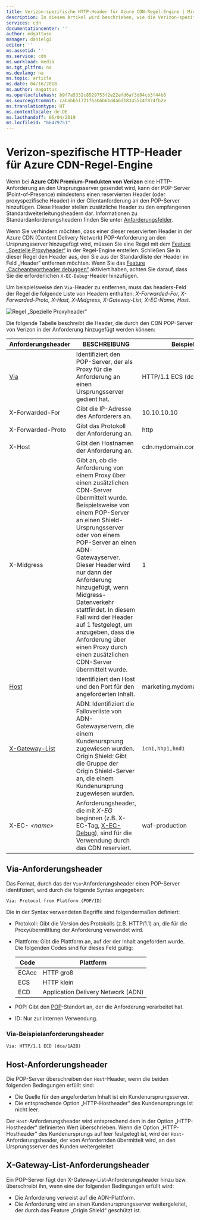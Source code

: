 ```yaml
---
title: Verizon-spezifische HTTP-Header für Azure CDN-Regel-Engine | Microsoft Docs
description: In diesem Artikel wird beschrieben, wie die Verizon-spezifischen HTTP-Header mit der Azure CDN-Regel-Engine verwendet werden.
services: cdn
documentationcenter: ''
author: mdgattuso
manager: danielgi
editor: ''
ms.assetid: ''
ms.service: cdn
ms.workload: media
ms.tgt_pltfrm: na
ms.devlang: na
ms.topic: article
ms.date: 04/16/2018
ms.author: magattus
ms.openlocfilehash: b9f7a5332c8529753f2e22efd6af3d04cb3f44b6
ms.sourcegitcommit: cababb51721f6ab6b61dda6d18345514f074fb2e
ms.translationtype: HT
ms.contentlocale: de-DE
ms.lasthandoff: 06/04/2019
ms.locfileid: "66479751"
---
```

# <a name="verizon-specific-http-headers-for-azure-cdn-rules-engine"></a>Verizon-spezifische HTTP-Header für Azure CDN-Regel-Engine

Wenn bei **Azure CDN Premium-Produkten von Verizon** eine HTTP-Anforderung an den Ursprungsserver gesendet wird, kann der POP-Server (Point-of-Presence) mindestens einen reservierten Header (oder proxyspezifische Header) in der Clientanforderung an den POP-Server hinzufügen. Diese Header stellen zusätzliche Header zu den empfangenen Standardweiterleitungsheadern dar. Informationen zu Standardanforderungsheadern finden Sie unter [Anforderungsfelder](https://en.wikipedia.org/wiki/List_of_HTTP_header_fields#Request_fields).

Wenn Sie verhindern möchten, dass einer dieser reservierten Header in der Azure CDN (Content Delivery Network) POP-Anforderung an den Ursprungsserver hinzugefügt wird, müssen Sie eine Regel mit dem [Feature „Spezielle Proxyheader“](cdn-verizon-premium-rules-engine-reference-features.md#proxy-special-headers) in der Regel-Engine erstellen. Schließen Sie in dieser Regel den Header aus, den Sie aus der Standardliste der Header im Feld „Header“ entfernen möchten. Wenn Sie das [Feature „Cacheantwortheader debuggen“](cdn-verizon-premium-rules-engine-reference-features.md#debug-cache-response-headers) aktiviert haben, achten Sie darauf, dass Sie die erforderlichen `X-EC-Debug`-Header hinzufügen. 

Um beispielsweise den `Via`-Header zu entfernen, muss das headers-Feld der Regel die folgende Liste von Headern enthalten: *X-Forwarded-For, X-Forwarded-Proto, X-Host, X-Midgress, X-Gateway-List, X-EC-Name, Host*. 

![Regel „Spezielle Proxyheader“](./media/cdn-http-headers/cdn-proxy-special-header-rule.png)

Die folgende Tabelle beschreibt die Header, die durch den CDN POP-Server von Verizon in der Anforderung hinzugefügt werden können:

Anforderungsheader | BESCHREIBUNG | Beispiel
---------------|-------------|--------
[Via](#via-request-header) | Identifiziert den POP-Server, der als Proxy für die Anforderung an einen Ursprungsserver gedient hat. | HTTP/1.1 ECS (dca/1A2B)
X-Forwarded-For | Gibt die IP-Adresse des Anforderers an.| 10.10.10.10
X-Forwarded-Proto | Gibt das Protokoll der Anforderung an. | http
X-Host | Gibt den Hostnamen der Anforderung an. | cdn.mydomain.com
X-Midgress | Gibt an, ob die Anforderung von einem Proxy über einen zusätzlichen CDN-Server übermittelt wurde. Beispielsweise von einem POP-Server an einen Shield-Ursprungsserver oder von einem POP-Server an einen ADN-Gatewayserver. <br />Dieser Header wird nur dann der Anforderung hinzugefügt, wenn Midgress-Datenverkehr stattfindet. In diesem Fall wird der Header auf 1 festgelegt, um anzugeben, dass die Anforderung über einen Proxy durch einen zusätzlichen CDN-Server übermittelt wurde.| 1
[Host](#host-request-header) | Identifiziert den Host und den Port für den angeforderten Inhalt. | marketing.mydomain.com:80
[X-Gateway-List](#x-gateway-list-request-header) | ADN: Identifiziert die Failoverliste von ADN-Gatewayservern, die einem Kundenursprung zugewiesen wurden. <br />Origin Shield: Gibt die Gruppe der Origin Shield-Server an, die einem Kundenursprung zugewiesen wurden. | `icn1,hhp1,hnd1`
X-EC- _&lt;name&gt;_ | Anforderungsheader, die mit *X-EG* beginnen (z.B. X-EC-Tag, [X-EC-Debug](cdn-http-debug-headers.md)), sind für die Verwendung durch das CDN reserviert.| waf-production

## <a name="via-request-header"></a>Via-Anforderungsheader
Das Format, durch das der `Via`-Anforderungsheader einen POP-Server identifiziert, wird durch die folgende Syntax angegeben:

`Via: Protocol from Platform (POP/ID)` 

Die in der Syntax verwendeten Begriffe sind folgendermaßen definiert:
- Protokoll: Gibt die Version des Protokolls (z.B. HTTP/1.1) an, die für die Proxyübermittlung der Anforderung verwendet wird. 

- Plattform: Gibt die Plattform an, auf der der Inhalt angefordert wurde. Die folgenden Codes sind für dieses Feld gültig: 

    Code | Plattform
    -----|---------
    ECAcc | HTTP groß
    ECS   | HTTP klein
    ECD   | Application Delivery Network (ADN)

- POP: Gibt den [POP](cdn-pop-abbreviations.md)-Standort an, der die Anforderung verarbeitet hat. 

- ID: Nur zur internen Verwendung.

### <a name="example-via-request-header"></a>Via-Beispielanforderungsheader

`Via: HTTP/1.1 ECD (dca/1A2B)`

## <a name="host-request-header"></a>Host-Anforderungsheader
Die POP-Server überschreiben den `Host`-Header, wenn die beiden folgenden Bedingungen erfüllt sind:
- Die Quelle für den angeforderten Inhalt ist ein Kundenursprungsserver.
- Die entsprechende Option „HTTP-Hostheader“ des Kundenursprungs ist nicht leer.

Der `Host`-Anforderungsheader wird entsprechend dem in der Option „HTTP-Hostheader“ definierten Wert überschrieben.
Wenn die Option „HTTP-Hostheader“ des Kundenursprungs auf leer festgelegt ist, wird der `Host`-Anforderungsheader, der vom Anfordernden übermittelt wird, an den Ursprungsserver des Kunden weitergeleitet.

## <a name="x-gateway-list-request-header"></a>X-Gateway-List-Anforderungsheader
Ein POP-Server fügt den X-Gateway-List-Anforderungsheader hinzu bzw. überschreibt ihn, wenn eine der folgenden Bedingungen erfüllt wird:
- Die Anforderung verweist auf die ADN-Plattform.
- Die Anforderung wird an einen Kundenursprungsserver weitergeleitet, der durch das Feature „Origin Shield“ geschützt ist.

